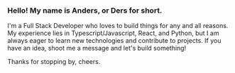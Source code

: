 ### Hello! My name is Anders, or Ders for short. 
I'm a Full Stack Developer who loves to build things for any and all reasons. My experience lies in Typescript/Javascript, React, and Python, but I am always eager to learn new technologies and contribute to projects. If you have an idea, shoot me a message and let's build something! 

Thanks for stopping by, cheers.
